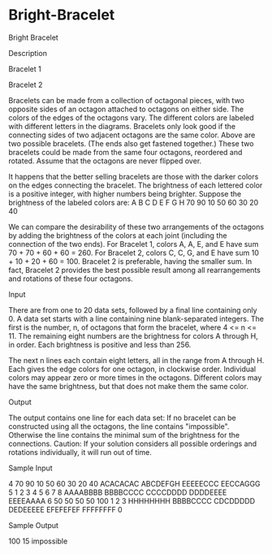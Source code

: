 # Bright-Bracelet

Bright Bracelet

Description

 
Bracelet 1 
 
Bracelet 2


Bracelets can be made from a collection of octagonal pieces, with two opposite sides of an octagon attached to octagons on either side. The colors of the edges of the octagons vary. The different colors are labeled with different letters in the diagrams. Bracelets only look good if the connecting sides of two adjacent octagons are the same color. Above are two possible bracelets. (The ends also get fastened together.) These two bracelets could be made from the same four octagons, reordered and rotated. Assume that the octagons are never flipped over. 

It happens that the better selling bracelets are those with the darker colors on the edges connecting the bracelet. The brightness of each lettered color is a positive integer, with higher numbers being brighter. Suppose the brightness of the labeled colors are: 
A	B	C	D	E	F	G	H
70	90	10	50	60	30	20	40

We can compare the desirability of these two arrangements of the octagons by adding the brightness of the colors at each joint (including the connection of the two ends). For Bracelet 1, colors A, A, E, and E have sum 70 + 70 + 60 + 60 = 260. For Bracelet 2, colors C, C, G, and E have sum 10 + 10 + 20 + 60 = 100. Bracelet 2 is preferable, having the smaller sum. In fact, Bracelet 2 provides the best possible result among all rearrangements and rotations of these four octagons. 

Input

There are from one to 20 data sets, followed by a final line containing only 0. A data set starts with a line containing nine blank-separated integers. The first is the number, n, of octagons that form the bracelet, where 4 <= n <= 11. The remaining eight numbers are the brightness for colors A through H, in order. Each brightness is positive and less than 256. 

The next n lines each contain eight letters, all in the range from A through H. Each gives the edge colors for one octagon, in clockwise order. Individual colors may appear zero or more times in the octagons. Different colors may have the same brightness, but that does not make them the same color. 

Output

The output contains one line for each data set: If no bracelet can be constructed using all the octagons, the line contains "impossible". Otherwise the line contains the minimal sum of the brightness for the connections. Caution: If your solution considers all possible orderings and rotations individually, it will run out of time.

Sample Input

4 70 90 10 50 60 30 20 40
ACACACAC
ABCDEFGH
EEEEECCC
EECCAGGG
5 1 2 3 4 5 6 7 8
AAAABBBB
BBBBCCCC
CCCCDDDD
DDDDEEEE
EEEEAAAA
6 50 50 50 50 100 1 2 3
HHHHHHHH
BBBBCCCC
CDCDDDDD
DEDEEEEE
EFEFEFEF
FFFFFFFF
0

Sample Output

100
15
impossible

